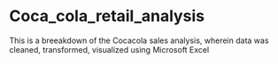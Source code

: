 # Coca_cola_retail_analysis
This is a breeakdown of the Cocacola sales analysis, wherein data was cleaned,  transformed, visualized using Microsoft Excel
